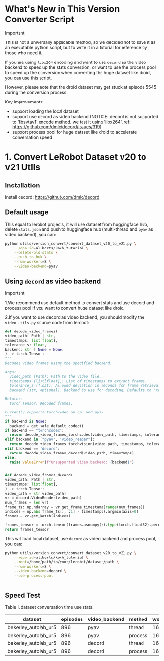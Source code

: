 # What's New in This Version Converter Script

> [!IMPORTANT]
>
> This is not a universally applicable method, so we decided not to save it as an executable python script, but to write it in a tutorial for reference by those who need it.
>
> If you are using `libx264` encoding and want to use `decord` as the video backend to speed up the stats conversion, or want to use the process pool to speed up the conversion when converting the huge dataset like droid, you can use this script. 
>
> However, please note that the droid dataset may get stuck at episode 5545 during the conversion process.

Key improvements:

- support loading the local dataset
- support use decord as video backend (NOTICE: decord is not supported to 'libsvtav1' encode method, we test it using 'libx264', ref: https://github.com/dmlc/decord/issues/319)
- support process pool for huge dataset like droid to accelerate conversation speed

# 1. Convert LeRobot Dataset v20 to v21 Utils

## Installation

Install decord: https://github.com/dmlc/decord


## Default usage

This equal to lerobot projects, it will use dataset from huggingface hub, delete `stats.json` and push to huggingface hub (multi-thread and `pyav` as video backend), you can:

```bash
python utils/version_convert/convert_dataset_v20_to_v21.py \
    --repo-id=aliberts/koch_tutorial \
    --delete-old-stats \
    --push-to-hub \
    --num-workers=8 \
    --video-backend=pyav
```



## Using `decord` as video backend

> [!IMPORTANT]
>
> 1.We recommend use default method to convert stats and use decord and process pool if you want to convert huge dataset like droid.
>
> 2.If you want to use decord as video backend, you should modify the `video_utils.py` source code from lerobot:
>
> ```python
> def decode_video_frames(
> video_path: Path | str,
> timestamps: list[float],
> tolerance_s: float,
> backend: str | None = None,
> ) -> torch.Tensor:
> """
> Decodes video frames using the specified backend.
> 
> Args:
>   video_path (Path): Path to the video file.
>   timestamps (list[float]): List of timestamps to extract frames.
>   tolerance_s (float): Allowed deviation in seconds for frame retrieval.
>   backend (str, optional): Backend to use for decoding. Defaults to "torchcodec" when available in the platform; otherwise, defaults to "pyav"..
> 
> Returns:
>   torch.Tensor: Decoded frames.
> 
> Currently supports torchcodec on cpu and pyav.
> """
> if backend is None:
>   backend = get_safe_default_codec()
> if backend == "torchcodec":
>   return decode_video_frames_torchcodec(video_path, timestamps, tolerance_s)
> elif backend in ["pyav", "video_reader"]:
>   return decode_video_frames_torchvision(video_path, timestamps, tolerance_s, backend)
> elif backend == "decord":
>   return decode_video_frames_decord(video_path, timestamps)
> else:
>   raise ValueError(f"Unsupported video backend: {backend}")
> 
> 
> def decode_video_frames_decord(
> video_path: Path | str,
> timestamps: list[float],
> ) -> torch.Tensor:
> video_path = str(video_path)
> vr = decord.VideoReader(video_path)
> num_frames = len(vr)
> frame_ts: np.ndarray = vr.get_frame_timestamp(range(num_frames))
> indices = np.abs(frame_ts[:, :1] - timestamps).argmin(axis=0)
> frames = vr.get_batch(indices)
> 
> frames_tensor = torch.tensor(frames.asnumpy()).type(torch.float32).permute(0, 3, 1, 2) / 255
> return frames_tensor
> ```

This will load local dataset, use `decord` as video backend and process pool, you can:

```bash
python utils/version_convert/convert_dataset_v20_to_v21.py \
    --repo-id=aliberts/koch_tutorial \
    --root=/home/path/to/your/lerobot/dataset/path \
    --num-workers=8 \
    --video-backend=decord \
    --use-process-pool
    
```

## Speed Test

Table I. dataset conversation time use stats.

| dataset              | episodes | video_backend | method  | workers | video_encode | Time  |
| -------------------- | -------- | ------------- | ------- | ------- | ------------ | ----- |
| bekerley_autolab_ur5 | 896      | pyav          | thread  | 16      | libx264      | 10:56 |
| bekerley_autolab_ur5 | 896      | pyav          | process | 16      | libx264      | --    |
| bekerley_autolab_ur5 | 896      | decord        | thread  | 16      | libx264      | 11:44 |
| bekerley_autolab_ur5 | 896      | decord        | process | 16      | libx264      | 14:26 |

